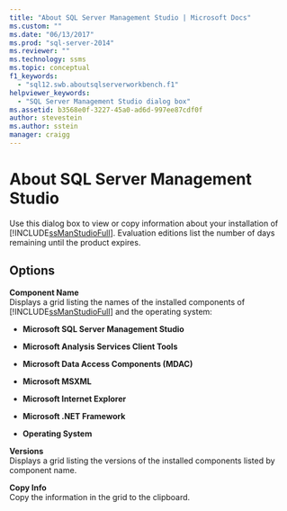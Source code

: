 ```yaml
---
title: "About SQL Server Management Studio | Microsoft Docs"
ms.custom: ""
ms.date: "06/13/2017"
ms.prod: "sql-server-2014"
ms.reviewer: ""
ms.technology: ssms
ms.topic: conceptual
f1_keywords: 
  - "sql12.swb.aboutsqlserverworkbench.f1"
helpviewer_keywords: 
  - "SQL Server Management Studio dialog box"
ms.assetid: b3568e0f-3227-45a0-ad6d-997ee87cdf0f
author: stevestein
ms.author: sstein
manager: craigg
---
```

# About SQL Server Management Studio
  Use this dialog box to view or copy information about your installation of [!INCLUDE[ssManStudioFull](../../includes/ssmanstudiofull-md.md)]. Evaluation editions list the number of days remaining until the product expires.  
  
## Options  
 **Component Name**  
 Displays a grid listing the names of the installed components of [!INCLUDE[ssManStudioFull](../../includes/ssmanstudiofull-md.md)] and the operating system:  
  
-   **Microsoft SQL Server Management Studio**  
  
-   **Microsoft Analysis Services Client Tools**  
  
-   **Microsoft Data Access Components (MDAC)**  
  
-   **Microsoft MSXML**  
  
-   **Microsoft Internet Explorer**  
  
-   **Microsoft .NET Framework**  
  
-   **Operating System**  
  
 **Versions**  
 Displays a grid listing the versions of the installed components listed by component name.  
  
 **Copy Info**  
 Copy the information in the grid to the clipboard.  
  
  
